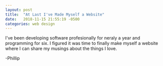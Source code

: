 ```yaml
---
layout: post
title:  "At Last I've Made Myself a Website"
date:   2018-11-15 21:55:19 -0500
categories: web design
---
```

I've been developing software profesionally for neraly a year and programming for six. I figured it was time to finally make myself a website where I can share my musings about the things I love.

-Phillip
